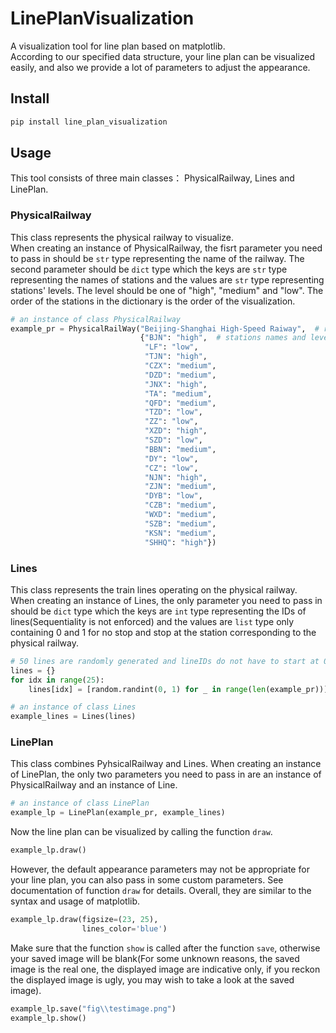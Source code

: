 # LinePlanVisualization
A visualization tool for line plan based on matplotlib.<br>
According to our specified data structure, your line plan can be visualized easily, and also we provide a lot of parameters to adjust the appearance.


## Install
```python
pip install line_plan_visualization
```


## Usage
This tool consists of three main classes： PhysicalRailway, Lines and LinePlan.<br>
### PhysicalRailway
This class represents the physical railway to visualize.<br>
When creating an instance of PhysicalRailway, the fisrt parameter you need to pass in should be ```str``` type representing the name of the railway. The second parameter should be ```dict``` type which the keys are  ```str``` type representing the names of stations and the values are ```str``` type representing stations' levels. The level should be one of "high", "medium" and "low".
The order of the stations in the dictionary is the order of the visualization.
```python
# an instance of class PhysicalRailway 
example_pr = PhysicalRailWay("Beijing-Shanghai High-Speed Raiway",  # railway name
                             {"BJN": "high",  # stations names and levels in order
                              "LF": "low",
                              "TJN": "high",
                              "CZX": "medium",
                              "DZD": "medium",
                              "JNX": "high",
                              "TA": "medium",
                              "QFD": "medium",
                              "TZD": "low",
                              "ZZ": "low",
                              "XZD": "high",
                              "SZD": "low",
                              "BBN": "medium",
                              "DY": "low",
                              "CZ": "low",
                              "NJN": "high",
                              "ZJN": "medium",
                              "DYB": "low",
                              "CZB": "medium",
                              "WXD": "medium",
                              "SZB": "medium",
                              "KSN": "medium",
                              "SHHQ": "high"})
```
### Lines
This class represents the train lines operating on the physical railway.<br>
When creating an instance of Lines, the only parameter you need to pass in should be ```dict``` type which the keys are  ```int``` type representing the IDs of lines(Sequentiality is not enforced) and the values are ```list``` type only containing 0 and 1 for no stop and stop at the station corresponding to the physical railway.
```python
# 50 lines are randomly generated and lineIDs do not have to start at 0 or are ordered
lines = {}
for idx in range(25):
    lines[idx] = [random.randint(0, 1) for _ in range(len(example_pr))]  # len(example_pr) returns the num of stations

# an instance of class Lines
example_lines = Lines(lines)
```

### LinePlan
This class combines PyhsicalRailway and Lines.
When creating an instance of LinePlan, the only two parameters you need to pass in are an instance of PhysicalRailway and an instance of Line.
```python
# an instance of class LinePlan
example_lp = LinePlan(example_pr, example_lines)
```
Now the line plan can be visualized by calling the function ```draw```.
```python
example_lp.draw()
```

However, the default appearance parameters may not be appropriate for your line plan, you can also pass in some custom parameters. See documentation of function ```draw``` for details. Overall, they are similar to the syntax and usage of matplotlib.
```python
example_lp.draw(figsize=(23, 25),
                lines_color='blue')
```
Make sure that the function  ```show``` is called after the function ```save```, otherwise your saved image will be blank(For some unknown reasons, the saved image is the real one, the displayed image are indicative only, if you reckon the displayed image is ugly, you may wish to take a look at the saved image).
```python
example_lp.save("fig\\testimage.png")
example_lp.show()
```


